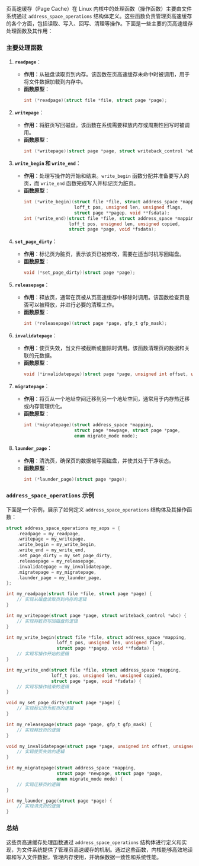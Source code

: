 页高速缓存（Page Cache）在 Linux 内核中的处理函数（操作函数）主要由文件系统通过 `address_space_operations` 结构体定义。这些函数负责管理页高速缓存的各个方面，包括读取、写入、回写、清理等操作。下面是一些主要的页高速缓存处理函数及其作用：

### 主要处理函数

1. **`readpage`**：
    - **作用**：从磁盘读取页到内存。该函数在页高速缓存未命中时被调用，用于将文件数据加载到内存中。
    - **函数原型**：
      ```c
      int (*readpage)(struct file *file, struct page *page);
      ```

2. **`writepage`**：
    - **作用**：将脏页写回磁盘。该函数在系统需要释放内存或周期性回写时被调用。
    - **函数原型**：
      ```c
      int (*writepage)(struct page *page, struct writeback_control *wbc);
      ```

3. **`write_begin` 和 `write_end`**：
    - **作用**：处理写操作的开始和结束。`write_begin` 函数分配并准备要写入的页，而 `write_end` 函数完成写入并标记页为脏页。
    - **函数原型**：
      ```c
      int (*write_begin)(struct file *file, struct address_space *mapping,
                         loff_t pos, unsigned len, unsigned flags,
                         struct page **pagep, void **fsdata);
      int (*write_end)(struct file *file, struct address_space *mapping,
                       loff_t pos, unsigned len, unsigned copied,
                       struct page *page, void *fsdata);
      ```

4. **`set_page_dirty`**：
    - **作用**：标记页为脏页，表示该页已被修改，需要在适当时机写回磁盘。
    - **函数原型**：
      ```c
      void (*set_page_dirty)(struct page *page);
      ```

5. **`releasepage`**：
    - **作用**：释放页，通常在页被从页高速缓存中移除时调用。该函数检查页是否可以被释放，并进行必要的清理工作。
    - **函数原型**：
      ```c
      int (*releasepage)(struct page *page, gfp_t gfp_mask);
      ```

6. **`invalidatepage`**：
    - **作用**：使页失效，当文件被截断或删除时调用。该函数清理页的数据和关联的元数据。
    - **函数原型**：
      ```c
      void (*invalidatepage)(struct page *page, unsigned int offset, unsigned int length);
      ```

7. **`migratepage`**：
    - **作用**：将页从一个地址空间迁移到另一个地址空间，通常用于内存热迁移或内存管理优化。
    - **函数原型**：
      ```c
      int (*migratepage)(struct address_space *mapping,
                         struct page *newpage, struct page *page,
                         enum migrate_mode mode);
      ```

8. **`launder_page`**：
    - **作用**：清洗页，确保页的数据被写回磁盘，并使其处于干净状态。
    - **函数原型**：
      ```c
      int (*launder_page)(struct page *page);
      ```

### `address_space_operations` 示例

下面是一个示例，展示了如何定义 `address_space_operations` 结构体及其操作函数：

```c
struct address_space_operations my_aops = {
    .readpage = my_readpage,
    .writepage = my_writepage,
    .write_begin = my_write_begin,
    .write_end = my_write_end,
    .set_page_dirty = my_set_page_dirty,
    .releasepage = my_releasepage,
    .invalidatepage = my_invalidatepage,
    .migratepage = my_migratepage,
    .launder_page = my_launder_page,
};

int my_readpage(struct file *file, struct page *page) {
    // 实现从磁盘读取页到内存的逻辑
}

int my_writepage(struct page *page, struct writeback_control *wbc) {
    // 实现将脏页写回磁盘的逻辑
}

int my_write_begin(struct file *file, struct address_space *mapping,
                   loff_t pos, unsigned len, unsigned flags,
                   struct page **pagep, void **fsdata) {
    // 实现写操作开始的逻辑
}

int my_write_end(struct file *file, struct address_space *mapping,
                 loff_t pos, unsigned len, unsigned copied,
                 struct page *page, void *fsdata) {
    // 实现写操作结束的逻辑
}

void my_set_page_dirty(struct page *page) {
    // 实现标记页为脏页的逻辑
}

int my_releasepage(struct page *page, gfp_t gfp_mask) {
    // 实现释放页的逻辑
}

void my_invalidatepage(struct page *page, unsigned int offset, unsigned int length) {
    // 实现使页失效的逻辑
}

int my_migratepage(struct address_space *mapping,
                   struct page *newpage, struct page *page,
                   enum migrate_mode mode) {
    // 实现迁移页的逻辑
}

int my_launder_page(struct page *page) {
    // 实现清洗页的逻辑
}
```

### 总结

这些页高速缓存处理函数通过 `address_space_operations` 结构体进行定义和实现，为文件系统提供了管理页高速缓存的机制。通过这些函数，内核能够高效地读取和写入文件数据，管理内存使用，并确保数据一致性和系统性能。